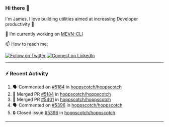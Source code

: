 ### Hi there 👋

I'm James. I love building utilities aimed at increasing Developer productivity :raised_hands: 

🔭 I’m currently working on [MEVN-CLI](https://github.com/madlabsinc/mevn-cli)

📫 How to reach me:

[![Follow on Twitter](https://img.shields.io/badge/--twitter?label=Twitter&logo=Twitter&style=social)](https://twitter.com/james_madhacks) [![Connect on LinkedIn](https://img.shields.io/badge/--linkedin?label=LinkedIn&logo=LinkedIn&style=social)](https://www.linkedin.com/in/jamesgeorge007)

---

### :zap: Recent Activity

<!--START_SECTION:activity-->
1. 🗣 Commented on [#5184](https://github.com/hoppscotch/hoppscotch/pull/5184#issuecomment-3338442493) in [hoppscotch/hoppscotch](https://github.com/hoppscotch/hoppscotch)
2. 🎉 Merged PR [#5184](https://github.com/hoppscotch/hoppscotch/pull/5184) in [hoppscotch/hoppscotch](https://github.com/hoppscotch/hoppscotch)
3. 🎉 Merged PR [#5401](https://github.com/hoppscotch/hoppscotch/pull/5401) in [hoppscotch/hoppscotch](https://github.com/hoppscotch/hoppscotch)
4. 🗣 Commented on [#5396](https://github.com/hoppscotch/hoppscotch/issues/5396#issuecomment-3332489093) in [hoppscotch/hoppscotch](https://github.com/hoppscotch/hoppscotch)
5. 🔒 Closed issue [#5396](https://github.com/hoppscotch/hoppscotch/issues/5396) in [hoppscotch/hoppscotch](https://github.com/hoppscotch/hoppscotch)
<!--END_SECTION:activity-->

---

<!--
**jamesgeorge007/jamesgeorge007** is a ✨ _special_ ✨ repository because its `README.md` (this file) appears on your GitHub profile.

Here are some ideas to get you started:

- 🌱 I’m currently learning ...
- 👯 I’m looking to collaborate on ...
- 🤔 I’m looking for help with ...
- 💬 Ask me about ...
- 😄 Pronouns: ...
- ⚡ Fun fact: ...
-->
